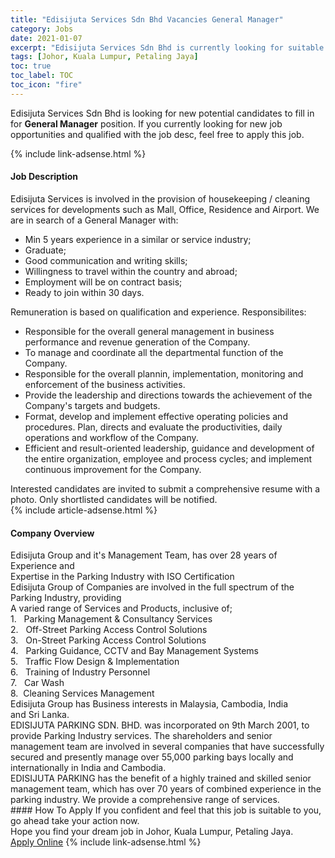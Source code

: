 ```yaml
---
title: "Edisijuta Services Sdn Bhd Vacancies General Manager" 
category: Jobs 
date: 2021-01-07 
excerpt: "Edisijuta Services Sdn Bhd is currently looking for suitable person to fill in the General Manager which positioned at Johor, Kuala Lumpur, Petaling Jaya" 
tags: [Johor, Kuala Lumpur, Petaling Jaya] 
toc: true 
toc_label: TOC 
toc_icon: "fire" 
--- 
```


<p>Edisijuta Services Sdn Bhd is looking for new potential candidates to fill in for <b>General Manager</b> position. If you currently looking for new job opportunities and qualified with the job desc, feel free to apply this job.
</p>{% include link-adsense.html %} 
<div><div><h4>Job Description</h4></div><div><div><span><div><div>&#8203;Edisijuta Services is involved in the provision of housekeeping / cleaning services for developments such as Mall, Office, Residence and Airport. We are in search of a General Manager with:&#160;<ul><li>Min 5 years experience in a similar or service industry;</li><li>Graduate;&#160;</li><li>Good communication and writing skills;&#160;</li><li>Willingness to travel within the country and abroad;&#160;</li><li>Employment will be on contract basis;&#160;</li><li>Ready to join within 30 days.</li></ul>Remuneration is based on qualification and experience.&#160;Responsibilites:<ul><li>Responsible for the overall general management in business performance and revenue generation of the Company.</li><li>To manage and coordinate all the departmental function of the Company.</li><li>Responsible for the overall plannin, implementation, monitoring and enforcement of the business activities.</li><li>Provide the leadership and directions towards the achievement of the Company's targets and budgets.</li><li>Format, develop and implement effective operating policies and procedures. Plan, directs and evaluate the productivities, daily operations and workflow of the Company.</li><li>Efficient and result-oriented leadership, guidance and development of the entire organization, employee and process cycles; and implement continuous improvement for the Company.</li></ul>Interested candidates are invited to submit a comprehensive resume with a photo. Only shortlisted candidates will be notified.&#160;&#160;&#160;&#160;&#160;&#160;</div></div></span></div></div></div> 
{% include article-adsense.html %} 
<div><div><h4>Company Overview</h4></div><div><div><span><div><div>Edisijuta Group and it's Management Team, has over 28 years of Experience&#160;and</div>
<div>Expertise in the Parking Industry with ISO Certification</div>
<div>Edisijuta Group of Companies are involved in the full spectrum of the Parking Industry, providing</div>
<div>A varied range of Services and Products, inclusive of;</div>
<div>1.&#160;&#160;&#160;Parking Management &amp; Consultancy Services</div>
<div>2.&#160;&#160;&#160;Off-Street Parking Access Control Solutions</div>
<div>3.&#160;&#160;&#160;On-Street Parking Access Control Solutions</div>
<div>4.&#160;&#160;&#160;Parking Guidance, CCTV and Bay Management Systems</div>
<div>5.&#160;&#160;&#160;Traffic Flow Design &amp; Implementation</div>
<div>6.&#160;&#160;&#160;Training of Industry Personnel</div>
<div>7.&#160;&#160;&#160;Car Wash</div>
<div>8.&#160;&#160;Cleaning Services Management&#160;</div>
<div>Edisijuta Group has Business interests in&#160;Malaysia, Cambodia, India and&#160;Sri&#160;Lanka.</div>
<div>EDISIJUTA PARKING SDN. BHD. was incorporated on 9th March 2001, to provide Parking Industry services. The shareholders and senior management team are involved in several companies that have successfully secured and presently manage over 55,000 parking bays locally and internationally in India and Cambodia.</div>
<div>EDISIJUTA PARKING has the benefit of a highly trained and skilled senior management team, which has over 70 years of combined experience in the parking industry.&#160;We provide a comprehensive range of services.</div></div></span></div></div></div> 
#### How To Apply 
If you confident and feel that this job is suitable to you, go ahead take your action now. <br/> 
Hope you find your dream job in Johor, Kuala Lumpur, Petaling Jaya. <br/> 
<a href="https://www.jobstreet.com.my/en/job/general-manager-4458859?jobId=jobstreet-my-job-4458859&sectionRank=29&token=0~19745998-085e-446b-a4ec-e2af198455cb&fr=SRP%20View%20In%20New%20Ta" class="btn btn--info" target="_blank" rel="nofollow noopenner">Apply Online</a> 
{% include link-adsense.html %} 